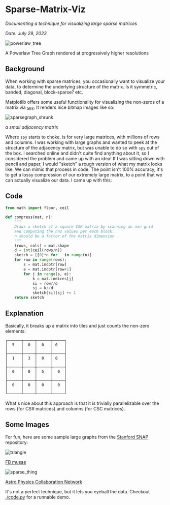 # Sparse-Matrix-Viz

_Documenting a technique for visualizing large sparse matrices_

_Date: July 29, 2023_

![powerlaw_tree](https://github.com/shur-complement/Sparse-Matrix-Viz/assets/139090555/918f5837-691a-41fa-906d-93e86f833e1a)
<figcaption>A Powerlaw Tree Graph rendered at progressively higher resolutions </figcaption>

## Background

When working with sparse matrices, you occasionally want to visualize your data, to determine the underlying structure
of the matrix. Is it symmetric, banded, diagonal, block-sparse? etc.

Matplotlib offers some useful functionality for visualizing the non-zeros of a matrix via [`spy`](https://matplotlib.org/stable/api/_as_gen/matplotlib.pyplot.spy.html).
It renders nice bitmap images like so:

![sparsegraph_shrunk](https://github.com/shur-complement/Sparse-Matrix-Viz/assets/139090555/292d774c-33f1-4f01-807c-4f81e7b991b0)

_a small adjacency matrix_


Where `spy` starts to choke, is for very large matrices, with millions of rows and columns. I was working with large graphs and wanted to
peek at the structure of the adjacency matrix, but was unable to do so with `spy` out of the box. I searched online and didn't quite find
anything about it, so I considered the problem and came up with an idea! If I was sitting down with pencil and paper, I would "sketch" a rough
version of what my matrix looks like. We can mimic that process in code. The point isn't 100% accuracy, it's to get a lossy compression of our extremely large
matrix, to a point that we can actually visualize our data. I came up with this:

## Code

```py
from math import floor, ceil                                           
                                                                       
def compress(mat, n):                                                  
    """                                                                
    Draws a sketch of a square CSR matrix by scanning an nxn grid      
    and computing the nnz values per each block.                       
    n should be a factor of the matrix dimension                       
    """                                                                
    (rows, cols) = mat.shape                                           
    d = int(ceil(rows/n))                                              
    sketch = [[0]*n for _ in range(n)]                                 
    for row in range(rows):                                            
        s = mat.indptr[row]                                            
        e = mat.indptr[row+1]                                          
        for j in range(s, e):                                          
            k = mat.indices[j]                                         
            si = row//d                                                
            sj = k//d                                                  
            sketch[si][sj] += 1                                        
    return sketch
```

## Explanation

Basically, it breaks up a matrix into tiles and just counts the non-zero elements:

```
┌──────┬─────┬──────┬─────┐
│  5   │  0  │  0   │ 0   │
│      │     │      │     │
├──────┼─────┼──────┼─────┤
│  1   │  3  │  0   │ 0   │
│      │     │      │     │
├──────┼─────┼──────┼─────┤
│  0   │  0  │  5   │  0  │
│      │     │      │     │
├──────┼─────┼──────┼─────┤
│  0   │  0  │  0   │  0  │
│      │     │      │     │
└──────┴─────┴──────┴─────┘
```

What's nice about this approach is that it is trivially parallelizable over the rows (for CSR matrices) and columns (for CSC matrices).

## Some Images

For fun, here are some sample large graphs from the [Stanford SNAP](https://snap.stanford.edu/data/facebook-large-page-page-network.html) repository:

![triangle](https://github.com/shur-complement/Sparse-Matrix-Viz/assets/139090555/7ece5f28-6930-476b-a306-2ce7e8ab7c0a)

[FB musae](https://snap.stanford.edu/data/facebook-large-page-page-network.html)

![sparse_thing](https://github.com/shur-complement/Sparse-Matrix-Viz/assets/139090555/b956f579-6769-4bd3-9d91-e94e034e2c9a)

[Astro Physics Collaboration Network](https://snap.stanford.edu/data/ca-AstroPh.html)

It's not a perfect technique, but it lets you eyeball the data. Checkout [./code.py](./code.py) for a runnable demo.
